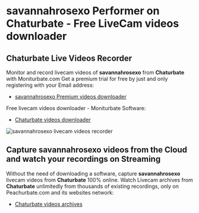 # savannahrosexo Performer on Chaturbate - Free LiveCam videos downloader

## Chaturbate Live Videos Recorder

Monitor and record livecam videos of **savannahrosexo** from **Chaturbate** with Moniturbate.com
Get a premium trial for free by just and only registering with your Email address:
* [savannahrosexo Premium videos downloader](https://moniturbate.com/request-demo-licence-key.html)

Free livecam videos downloader - Moniturbate Software:
* [Chaturbate videos downloader](https://moniturbate.com/moniturbate-download-software.html)

![savannahrosexo livecam videos recorder](https://peachurnet.com/templates/moniturbate-software.png)


## Capture savannahrosexo videos from the Cloud and watch your recordings on Streaming

Without the need of downloading a software, capture **savannahrosexo** livecam videos from **Chaturbate** 100% online.
Watch Livecam archives from **Chaturbate** unlimitedly from thousands of existing recordings, only on Peachurbate.com and its websites network:
* [Chaturbate videos archives](https://peachurnet.com/)